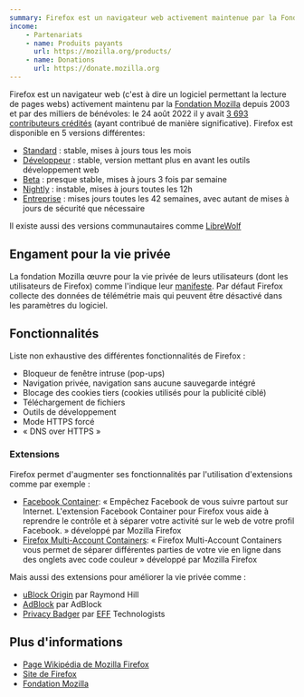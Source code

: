 ```yaml
---
summary: Firefox est un navigateur web activement maintenue par la Fondation Mozilla.
income:
    - Partenariats
    - name: Produits payants
      url: https://mozilla.org/products/
    - name: Donations
      url: https://donate.mozilla.org
---
```


Firefox est un <span class="">navigateur web</span> (c'est à dire un logiciel permettant la lecture de pages webs) activement maintenu par la [Fondation Mozilla](internal://actors/mozilla) depuis 2003 et par des milliers de bénévoles: le 24 août 2022 il y avait [3 693 contributeurs crédités](https://www.mozilla.org/credits/) (ayant contribué de manière significative). Firefox est disponible en 5 versions différentes:

-   [Standard](https://www.mozilla.org/fr/firefox/new/) : stable, mises à jours tous les mois
-   [Développeur](https://www.mozilla.org/fr/firefox/developer/) : stable, version mettant plus en avant les outils développement web
-   [Beta](https://www.mozilla.org/fr/firefox/channel/desktop/#beta) : presque stable, mises à jours 3 fois par semaine
-   [Nightly](https://www.mozilla.org/fr/firefox/channel/desktop/#nightly) : instable, mises à jours toutes les 12h
-   [Entreprise](https://www.mozilla.org/fr/firefox/enterprise/) : mises jours toutes les 42 semaines, avec autant de mises à jours de sécurité que nécessaire

Il existe aussi des versions communautaires comme [LibreWolf](https://librewolf.net/)

## Engament pour la vie privée

La fondation Mozilla œuvre pour la vie privée de leurs utilisateurs (dont les utilisateurs de Firefox) comme l'indique leur [manifeste](https://www.mozilla.org/fr/about/manifesto/). Par défaut Firefox collecte des données de télémétrie mais qui peuvent être désactivé dans les paramètres du logiciel.

## Fonctionnalités

Liste non exhaustive des différentes fonctionnalités de Firefox :

-   Bloqueur de fenêtre intruse (pop-ups)
-   Navigation privée, navigation sans aucune sauvegarde intégré
-   Blocage des cookies tiers (cookies utilisés pour la publicité ciblé)
-   Téléchargement de fichiers
-   Outils de développement
-   Mode HTTPS forcé
-   « DNS over HTTPS »

### Extensions

Firefox permet d'augmenter ses fonctionnalités par l'utilisation d'extensions comme par exemple :

-   [Facebook Container](https://addons.mozilla.org/fr/firefox/addon/facebook-container/): « Empêchez Facebook de vous suivre partout sur Internet. L'extension Facebook Container pour Firefox vous aide à reprendre le contrôle et à séparer votre activité sur le web de votre profil Facebook. » développé par Mozilla Firefox
-   [Firefox Multi-Account Containers](https://addons.mozilla.org/fr/firefox/addon/multi-account-containers/): « Firefox Multi-Account Containers vous permet de séparer différentes parties de votre vie en ligne dans des onglets avec code couleur » développé par Mozilla Firefox

Mais aussi des extensions pour améliorer la vie privée comme :

-   [uBlock Origin](https://addons.mozilla.org/fr/firefox/addon/ublock-origin/) par Raymond Hill
-   [AdBlock](https://addons.mozilla.org/fr/firefox/addon/adblock-for-firefox/) par AdBlock
-   [Privacy Badger](https://addons.mozilla.org/fr/firefox/addon/privacy-badger17/) par [EFF](https://www.eff.org) Technologists

## Plus d'informations

-   [Page Wikipédia de Mozilla Firefox](https://fr.wikipedia.org/wiki/Mozilla_Firefox)
-   [Site de Firefox](https://www.mozilla.org/fr/firefox/new)
-   [Fondation Mozilla](https://www.mozilla.org/fr)
